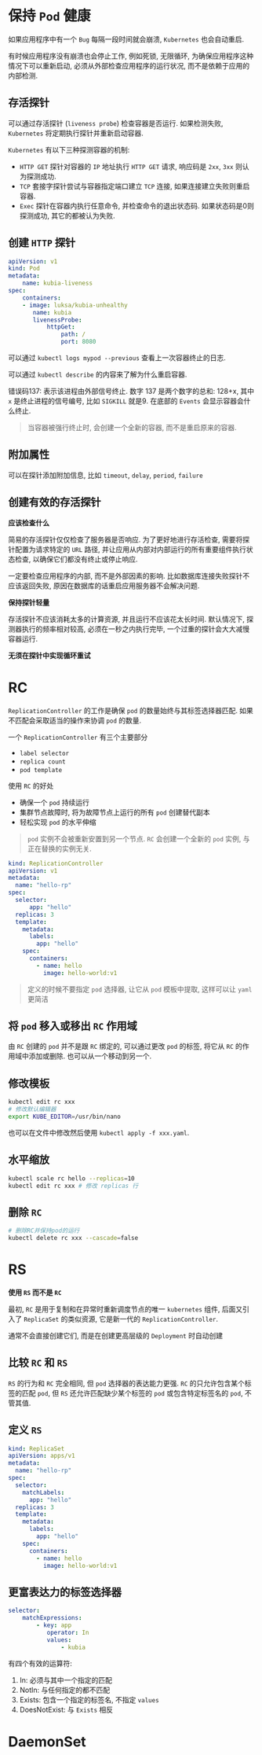 ```toc
```
# 保持 `Pod` 健康

如果应用程序中有一个 `Bug` 每隔一段时间就会崩溃, `Kubernetes` 也会自动重启.

有时候应用程序没有崩溃也会停止工作, 例如死锁, 无限循环, 为确保应用程序这种情况下可以重新启动, 必须从外部检查应用程序的运行状况, 而不是依赖于应用的内部检测.

## 存活探针

可以通过存活探针 (`liveness probe`) 检查容器是否运行. 如果检测失败, `Kubernetes` 将定期执行探针并重新启动容器.

`Kubernetes` 有以下三种探测容器的机制:
* `HTTP GET` 探针对容器的 `IP` 地址执行 `HTTP GET` 请求, 响应码是 `2xx`, `3xx` 则认为探测成功.
* `TCP` 套接字探针尝试与容器指定端口建立 `TCP` 连接, 如果连接建立失败则重启容器.
* `Exec` 探针在容器内执行任意命令, 并检查命令的退出状态码. 如果状态码是0则探测成功, 其它的都被认为失败.

## 创建 `HTTP` 探针

```yaml
apiVersion: v1
kind: Pod
metadata:
	name: kubia-liveness
spec:
	containers:
	- image: luksa/kubia-unhealthy
	   name: kubia
	   livenessProbe:
		   httpGet:
			   path: /
			   port: 8080
```

可以通过 `kubectl logs mypod --previous` 查看上一次容器终止的日志.

可以通过 `kubectl describe` 的内容来了解为什么重启容器.

错误码137: 表示该进程由外部信号终止. 数字 137 是两个数字的总和: 128+x, 其中 `x` 是终止进程的信号编号, 比如 `SIGKILL` 就是9. 在底部的 `Events` 会显示容器会什么终止.

> 当容器被强行终止时, 会创建一个全新的容器, 而不是重启原来的容器.

## 附加属性

可以在探针添加附加信息, 比如 `timeout`, `delay`, `period`, `failure`

## 创建有效的存活探针

**应该检查什么**

简易的存活探针仅仅检查了服务器是否响应. 为了更好地进行存活检查, 需要将探针配置为请求特定的 `URL` 路径, 并让应用从内部对内部运行的所有重要组件执行状态检查, 以确保它们都没有终止或停止响应.

一定要检查应用程序的内部, 而不是外部因素的影响. 比如数据库连接失败探针不应该返回失败, 原因在数据库的话重启应用服务器不会解决问题.

**保持探针轻量**

存活探针不应该消耗太多的计算资源, 并且运行不应该花太长时间. 默认情况下, 探测器执行的频率相对较高, 必须在一秒之内执行完毕, 一个过重的探针会大大减慢容器运行.

**无须在探针中实现循环重试**

# RC

`ReplicationController` 的工作是确保 `pod` 的数量始终与其标签选择器匹配. 如果不匹配会采取适当的操作来协调 `pod` 的数量.

一个 `ReplicationController` 有三个主要部分
* `label selector`
* `replica count`
* `pod template`

使用 `RC` 的好处

* 确保一个 `pod` 持续运行
* 集群节点故障时, 将为故障节点上运行的所有 `pod` 创建替代副本
* 轻松实现 `pod` 的水平伸缩

> `pod` 实例不会被重新安置到另一个节点. `RC` 会创建一个全新的 `pod` 实例, 与正在替换的实例无关.

```yaml
kind: ReplicationController
apiVersion: v1  
metadata:  
  name: "hello-rp"  
spec:  
  selector:  
      app: "hello"  
  replicas: 3  
  template:  
    metadata:  
      labels:  
        app: "hello"  
    spec:  
      containers:  
        - name: hello  
          image: hello-world:v1
```

> 定义的时候不要指定 `pod` 选择器, 让它从 `pod` 模板中提取, 这样可以让 `yaml` 更简洁

## 将 `pod` 移入或移出 `RC` 作用域

由 `RC` 创建的 `pod` 并不是跟 `RC` 绑定的, 可以通过更改 `pod` 的标签, 将它从 `RC` 的作用域中添加或删除. 也可以从一个移动到另一个.

## 修改模板

```bash
kubectl edit rc xxx
# 修改默认编辑器
export KUBE_EDITOR=/usr/bin/nano
```

也可以在文件中修改然后使用 `kubectl apply -f xxx.yaml`.

## 水平缩放

```bash
kubectl scale rc hello --replicas=10
kubectl edit rc xxx # 修改 replicas 行
```

## 删除 `RC`

```bash
# 删除RC并保持pod的运行
kubectl delete rc xxx --cascade=false
```

# RS

**使用 `RS` 而不是 `RC`**

最初, `RC` 是用于复制和在异常时重新调度节点的唯一 `kubernetes` 组件, 后面又引入了 `ReplicaSet` 的类似资源, 它是新一代的 `ReplicationController`.

通常不会直接创建它们, 而是在创建更高层级的 `Deployment` 时自动创建

## 比较 `RC` 和 `RS`

`RS` 的行为和 `RC` 完全相同, 但 `pod` 选择器的表达能力更强. `RC` 的只允许包含某个标签的匹配 `pod`, 但 `RS` 还允许匹配缺少某个标签的 `pod` 或包含特定标签名的 `pod`, 不管其值.

## 定义 `RS`

```yaml
kind: ReplicaSet
apiVersion: apps/v1  
metadata:  
  name: "hello-rp"  
spec:  
  selector:  
    matchLabels:  
      app: "hello"  
  replicas: 3  
  template:  
    metadata:  
      labels:  
        app: "hello"  
    spec:  
      containers:  
        - name: hello  
          image: hello-world:v1
```

## 更富表达力的标签选择器

```yaml
selector:
	matchExpressions:
		- key: app
		   operator: In
		   values:
			   - kubia
```

有四个有效的运算符:
1. In: 必须与其中一个指定的匹配
2. NotIn: 与任何指定的都不匹配
3. Exists: 包含一个指定的标签名, 不指定 `values`
4. DoesNotExist: 与 `Exists` 相反

# DaemonSet

